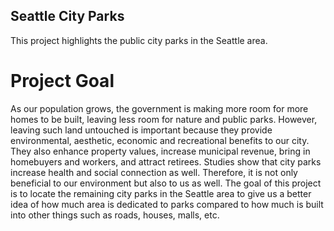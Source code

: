 ## Seattle City Parks
This project highlights the public city parks in the Seattle area. 

# Project Goal
As our population grows, the government is making more room for more homes to be built, leaving less room for nature and public parks. However, leaving such land untouched is important because they provide environmental, aesthetic, economic and recreational benefits to our city. They also enhance property values, increase municipal revenue, bring in homebuyers and workers, and attract retirees. Studies show that city parks increase health and social connection as well. Therefore, it is not only beneficial to our environment but also to us as well. The goal of this project is to locate the remaining city parks in the Seattle area to give us a better idea of how much area is dedicated to parks compared to how much is built into other things such as roads, houses, malls, etc. 

